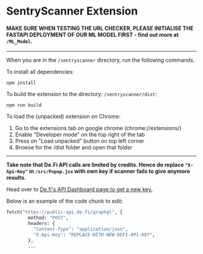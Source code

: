 # SentryScanner Extension

#### MAKE SURE WHEN TESTING THE URL CHECKER, PLEASE INITIALISE THE FASTAPI DEPLOYMENT OF OUR ML MODEL FIRST - find out more at `/ML_Model`.

---

When you are in the `/sentryscanner` directory, run the following commands.

To install all dependencies:

```
npm install
```

To build the extension to the directory: `/sentryscanner/dist`:

```
npm run build
```

To load the (unpacked) extension on Chrome:

1. Go to the extensions tab on google chrome (chrome://extensions/)
2. Enable "Developer mode" on the top right of the tab
3. Press on "Load unpacked" button on top left corner
4. Browse for the /dist folder and open that folder

---

**Take note that De.Fi API calls are limited by credits. Hence do replace `"X-Api-Key"` in `/src/Popup.jsx` with own key if scanner fails to give anymore results.**

Head over to [De.fi's API Dashboard page to get a new key.](https://de.fi/api/dashboard)

Below is an example of the code chunk to edit:

```bash
fetch("https://public-api.de.fi/graphql", {
        method: "POST",
        headers: {
          "Content-Type": "application/json",
          "X-Api-Key": "REPLACE-WITH-NEW-DEFI-API-KEY",
        },
        ...
```
